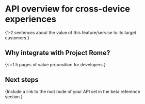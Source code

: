 # API overview for cross-device experiences

{1-2 sentences about the value of this feature/service to its target customers.} 

## Why integrate with Project Rome?

{<=1.5 pages of value proposition for developers.}

## Next steps

{Include a link to the root node of your API set in the beta reference section.}